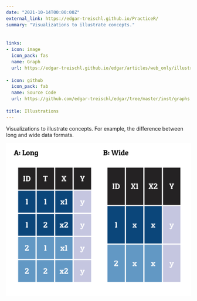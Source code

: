 ```yaml
---
date: "2021-10-14T00:00:00Z"
external_link: https://edgar-treischl.github.io/PracticeR/
summary: "Visualizations to illustrate concepts."


links:
- icon: image
  icon_pack: fas
  name: Graph
  url: https://edgar-treischl.github.io/edgar/articles/web_only/illustrations/illustrations.html
  
- icon: github
  icon_pack: fab
  name: Source Code
  url: https://github.com/edgar-treischl/edgar/tree/master/inst/graphs

title: Illustrations
---
```


Visualizations to illustrate concepts. For example, the difference between long and wide data formats.


![Streetmap](long_wide.png)


